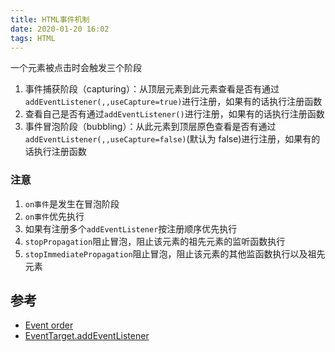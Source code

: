 ```yaml
---
title: HTML事件机制
date: 2020-01-20 16:02
tags: HTML
---
```


一个元素被点击时会触发三个阶段

1. 事件捕获阶段（capturing）：从顶层元素到此元素查看是否有通过`addEventListener(,,useCapture=true)`进行注册，如果有的话执行注册函数
2. 查看自己是否有通过`addEventListener()`进行注册，如果有的话执行注册函数
3. 事件冒泡阶段（bubbling）：从此元素到顶层原色查看是否有通过`addEventListener(,,useCapture=false)`(默认为 false)进行注册，如果有的话执行注册函数

### 注意

1. `on事件`是发生在冒泡阶段
2. `on事件`优先执行
3. 如果有注册多个`addEventListener`按注册顺序优先执行
4. `stopPropagation`阻止冒泡，阻止该元素的祖先元素的监听函数执行
5. `stopImmediatePropagation`阻止冒泡，阻止该元素的其他监函数执行以及祖先元素

## 参考

- [Event order](https://www.quirksmode.org/js/events_order.html#link4)
- [EventTarget.addEventListener](https://developer.mozilla.org/zh-CN/docs/Web/API/EventTarget/addEventListener)
